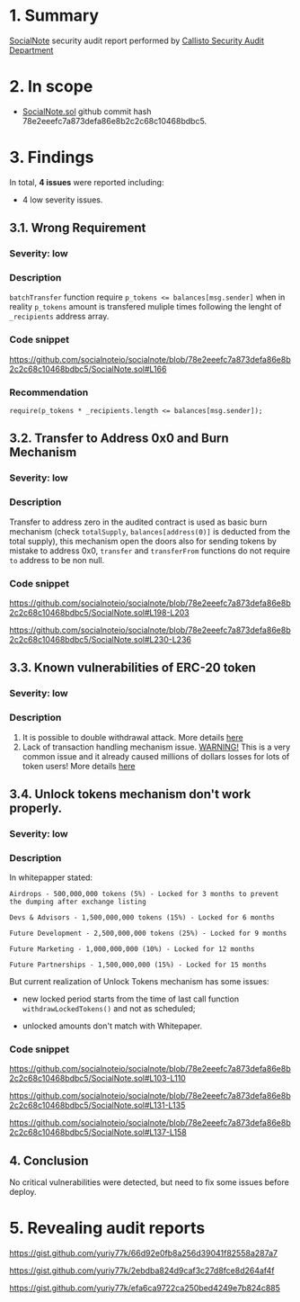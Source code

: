 # 1. Summary

[SocialNote](https://github.com/socialnoteio/socialnote/blob/master/SocialNote.sol) security audit report performed by [Callisto Security Audit Department](https://github.com/EthereumCommonwealth/Auditing)

# 2. In scope

- [SocialNote.sol](https://github.com/socialnoteio/socialnote/blob/master/SocialNote.sol) github commit hash 78e2eeefc7a873defa86e8b2c2c68c10468bdbc5.

# 3. Findings

In total, **4 issues** were reported including:

- 4 low severity issues.

## 3.1. Wrong Requirement

### Severity: low

### Description

`batchTransfer` function require `p_tokens <= balances[msg.sender]` when in reality `p_tokens` amount is transfered muliple times following the lenght of `_recipients` address array.

### Code snippet

https://github.com/socialnoteio/socialnote/blob/78e2eeefc7a873defa86e8b2c2c68c10468bdbc5/SocialNote.sol#L166

### Recommendation

```solidity
require(p_tokens * _recipients.length <= balances[msg.sender]);
```

## 3.2. Transfer to Address 0x0 and Burn Mechanism

### Severity: low

### Description

Transfer to address zero in the audited contract is used as basic burn mechanism (check `totalSupply`, `balances[address(0)]` is deducted from the total supply), this mechanism open the doors also for sending tokens by mistake to address 0x0, `transfer` and `transferFrom` functions do not require `to` address to be non null.

### Code snippet

https://github.com/socialnoteio/socialnote/blob/78e2eeefc7a873defa86e8b2c2c68c10468bdbc5/SocialNote.sol#L198-L203

https://github.com/socialnoteio/socialnote/blob/78e2eeefc7a873defa86e8b2c2c68c10468bdbc5/SocialNote.sol#L230-L236

## 3.3. Known vulnerabilities of ERC-20 token

### Severity: low

### Description

1. It is possible to double withdrawal attack. More details [here](https://docs.google.com/document/d/1YLPtQxZu1UAvO9cZ1O2RPXBbT0mooh4DYKjA_jp-RLM/edit)
2. Lack of transaction handling mechanism issue. [WARNING!](https://gist.github.com/Dexaran/ddb3e89fe64bf2e06ed15fbd5679bd20) This is a very common issue and it already caused millions of dollars losses for lots of token users! More details [here](https://docs.google.com/document/d/1Feh5sP6oQL1-1NHi-X1dbgT3ch2WdhbXRevDN681Jv4/edit)

## 3.4. Unlock tokens mechanism don't work properly.

### Severity: low

### Description

In whitepapper stated:

```
Airdrops - 500,000,000 tokens (5%) - Locked for 3 months to prevent the dumping after exchange listing

Devs & Advisors - 1,500,000,000 tokens (15%) - Locked for 6 months

Future Development - 2,500,000,000 tokens (25%) - Locked for 9 months

Future Marketing - 1,000,000,000 (10%) - Locked for 12 months

Future Partnerships - 1,500,000,000 (15%) - Locked for 15 months
```

But current realization of Unlock Tokens mechanism has some issues:

* new locked period starts from the time of last call function ```withdrawLockedTokens()``` and not as scheduled;

* unlocked amounts don't match with Whitepaper.

### Code snippet

https://github.com/socialnoteio/socialnote/blob/78e2eeefc7a873defa86e8b2c2c68c10468bdbc5/SocialNote.sol#L103-L110

https://github.com/socialnoteio/socialnote/blob/78e2eeefc7a873defa86e8b2c2c68c10468bdbc5/SocialNote.sol#L131-L135

https://github.com/socialnoteio/socialnote/blob/78e2eeefc7a873defa86e8b2c2c68c10468bdbc5/SocialNote.sol#L137-L158


## 4. Conclusion

No critical vulnerabilities were detected, but need to fix some issues before deploy.

# 5. Revealing audit reports

https://gist.github.com/yuriy77k/66d92e0fb8a256d39041f82558a287a7

https://gist.github.com/yuriy77k/2ebdba824d9caf3c27d8fce8d264af4f

https://gist.github.com/yuriy77k/efa6ca9722ca250bed4249e7b824c885
